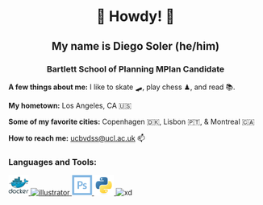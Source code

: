 <h1 align="center">🤠 Howdy! 🤠</h1>
<h2 align="center">My name is Diego Soler (he/him) </h2>
<h3 align="center">Bartlett School of Planning MPlan Candidate</h3>


 **A few things about me:** I like to skate 🛹, play chess ♟, and read 📚.

 **My hometown:** Los Angeles, CA 🇺🇸

 **Some of my favorite cities:** Copenhagen 🇩🇰, Lisbon 🇵🇹, & Montreal 🇨🇦

 **How to reach me:** ucbvdss@ucl.ac.uk 📫 

<h3 align="left">Languages and Tools:</h3>
<p align="left"> <a href="https://www.docker.com/" target="_blank" rel="noreferrer"> <img src="https://raw.githubusercontent.com/devicons/devicon/master/icons/docker/docker-original-wordmark.svg" alt="docker" width="40" height="40"/> </a> <a href="https://www.adobe.com/in/products/illustrator.html" target="_blank" rel="noreferrer"> <img src="https://www.vectorlogo.zone/logos/adobe_illustrator/adobe_illustrator-icon.svg" alt="illustrator" width="40" height="40"/> </a> <a href="https://www.photoshop.com/en" target="_blank" rel="noreferrer"> <img src="https://raw.githubusercontent.com/devicons/devicon/master/icons/photoshop/photoshop-line.svg" alt="photoshop" width="40" height="40"/> </a> <a href="https://www.python.org" target="_blank" rel="noreferrer"> <img src="https://raw.githubusercontent.com/devicons/devicon/master/icons/python/python-original.svg" alt="python" width="40" height="40"/> </a> <img src="https://cdn.worldvectorlogo.com/logos/adobe-xd.svg" alt="xd" width="40" height="40"/> </a> </p>
